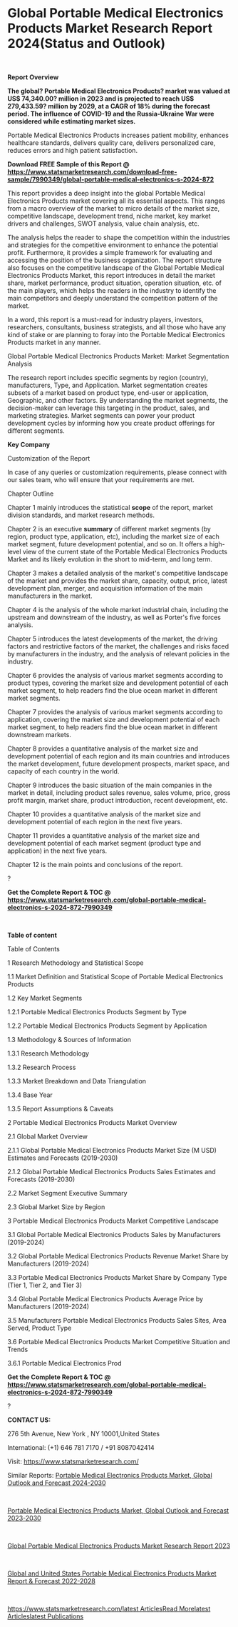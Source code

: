 <h1>Global Portable Medical Electronics Products Market Research Report 2024(Status and Outlook)</h1><br/><p><strong>Report Overview</strong></p>
 
 
 
 <p><strong>The global? Portable Medical Electronics Products? market was valued at US$ 74,340.00? million in 2023 and is projected to reach US$ 279,433.59? million by 2029, at a <strong>CAGR</strong> of 18% during the forecast period. The influence of COVID-19 and the Russia-Ukraine War were considered while estimating market sizes.</strong></p>
 
 
 
 <p>Portable Medical Electronics Products increases patient mobility, enhances healthcare standards, delivers quality care, delivers personalized care, reduces errors and high patient satisfaction.</p>
 
 
 
 <p><strong>Download FREE Sample of this Report @ <a href="https://www.statsmarketresearch.com/download-free-sample/7990349/global-portable-medical-electronics-s-2024-872">https://www.statsmarketresearch.com/download-free-sample/7990349/global-portable-medical-electronics-s-2024-872</a></strong></p>
 
 
 
 <p>This report provides a deep insight into the global Portable Medical Electronics Products market covering all its essential aspects. This ranges from a macro overview of the market to micro details of the market size, competitive landscape, development trend, niche market, key market drivers and challenges, SWOT analysis, value chain analysis, etc.</p>
 
 
 
 <p>The analysis helps the reader to shape the competition within the industries and strategies for the competitive environment to enhance the potential profit. Furthermore, it provides a simple framework for evaluating and accessing the position of the business organization. The report structure also focuses on the competitive landscape of the Global Portable Medical Electronics Products Market, this report introduces in detail the market share, market performance, product situation, operation situation, etc. of the main players, which helps the readers in the industry to identify the main competitors and deeply understand the competition pattern of the market.</p>
 
 
 
 <p>In a word, this report is a must-read for industry players, investors, researchers, consultants, business strategists, and all those who have any kind of stake or are planning to foray into the Portable Medical Electronics Products market in any manner.</p>
 
 
 
 <p>Global Portable Medical Electronics Products Market: Market Segmentation Analysis</p>
 
 
 
 <p>The research report includes specific segments by region (country), manufacturers, Type, and Application. Market segmentation creates subsets of a market based on product type, end-user or application, Geographic, and other factors. By understanding the market segments, the decision-maker can leverage this targeting in the product, sales, and marketing strategies. Market segments can power your product development cycles by informing how you create product offerings for different segments.</p>
 
 
 
 <p><strong>Key Company</strong></p>
 
 
 
 <p>Customization of the Report</p>
 
 
 
 <p>In case of any queries or customization requirements, please connect with our sales team, who will ensure that your requirements are met.</p>
 
 
 
 <p>Chapter Outline</p>
 
 
 
 <p>Chapter 1 mainly introduces the statistical <strong>scope</strong> of the report, market division standards, and market research methods.</p>
 
 
 
 <p>Chapter 2 is an executive <strong>summary</strong> of different market segments (by region, product type, application, etc), including the market size of each market segment, future development potential, and so on. It offers a high-level view of the current state of the Portable Medical Electronics Products Market and its likely evolution in the short to mid-term, and long term.</p>
 
 
 
 <p>Chapter 3 makes a detailed analysis of the market&#39;s competitive landscape of the market and provides the market share, capacity, output, price, latest development plan, merger, and acquisition information of the main manufacturers in the market.</p>
 
 
 
 <p>Chapter 4 is the analysis of the whole market industrial chain, including the upstream and downstream of the industry, as well as Porter&#39;s five forces analysis.</p>
 
 
 
 <p>Chapter 5 introduces the latest developments of the market, the driving factors and restrictive factors of the market, the challenges and risks faced by manufacturers in the industry, and the analysis of relevant policies in the industry.</p>
 
 
 
 <p>Chapter 6 provides the analysis of various market segments according to product types, covering the market size and development potential of each market segment, to help readers find the blue ocean market in different market segments.</p>
 
 
 
 <p>Chapter 7 provides the analysis of various market segments according to application, covering the market size and development potential of each market segment, to help readers find the blue ocean market in different downstream markets.</p>
 
 
 
 <p>Chapter 8 provides a quantitative analysis of the market size and development potential of each region and its main countries and introduces the market development, future development prospects, market space, and capacity of each country in the world.</p>
 
 
 
 <p>Chapter 9 introduces the basic situation of the main companies in the market in detail, including product sales revenue, sales volume, price, gross profit margin, market share, product introduction, recent development, etc.</p>
 
 
 
 <p>Chapter 10 provides a quantitative analysis of the market size and development potential of each region in the next five years.</p>
 
 
 
 <p>Chapter 11 provides a quantitative analysis of the market size and development potential of each market segment (product type and application) in the next five years.</p>
 
 
 
 <p>Chapter 12 is the main points and conclusions of the report.</p>
 
 
 
 <p>? </p>
 
 
 
 <div><b>Get the Complete Report & TOC @ <a href="https://www.statsmarketresearch.com/global-portable-medical-electronics-s-2024-872-7990349">https://www.statsmarketresearch.com/global-portable-medical-electronics-s-2024-872-7990349</a></b></div>
 
 
 
 <p><br />
 
 <b>Table of content</b></p>
 
 
 
 <p>Table of Contents<br />
 
 1 Research Methodology and Statistical Scope<br />
 
 1.1 Market Definition and Statistical Scope of Portable Medical Electronics Products<br />
 
 1.2 Key Market Segments<br />
 
 1.2.1 Portable Medical Electronics Products Segment by Type<br />
 
 1.2.2 Portable Medical Electronics Products Segment by Application<br />
 
 1.3 Methodology & Sources of Information<br />
 
 1.3.1 Research Methodology<br />
 
 1.3.2 Research Process<br />
 
 1.3.3 Market Breakdown and Data Triangulation<br />
 
 1.3.4 Base Year<br />
 
 1.3.5 Report Assumptions & Caveats<br />
 
 2 Portable Medical Electronics Products Market Overview<br />
 
 2.1 Global Market Overview<br />
 
 2.1.1 Global Portable Medical Electronics Products Market Size (M USD) Estimates and Forecasts (2019-2030)<br />
 
 2.1.2 Global Portable Medical Electronics Products Sales Estimates and Forecasts (2019-2030)<br />
 
 2.2 Market Segment Executive Summary<br />
 
 2.3 Global Market Size by Region<br />
 
 3 Portable Medical Electronics Products Market Competitive Landscape<br />
 
 3.1 Global Portable Medical Electronics Products Sales by Manufacturers (2019-2024)<br />
 
 3.2 Global Portable Medical Electronics Products Revenue Market Share by Manufacturers (2019-2024)<br />
 
 3.3 Portable Medical Electronics Products Market Share by Company Type (Tier 1, Tier 2, and Tier 3)<br />
 
 3.4 Global Portable Medical Electronics Products Average Price by Manufacturers (2019-2024)<br />
 
 3.5 Manufacturers Portable Medical Electronics Products Sales Sites, Area Served, Product Type<br />
 
 3.6 Portable Medical Electronics Products Market Competitive Situation and Trends<br />
 
 3.6.1 Portable Medical Electronics Prod</p>
 
 
 
 <div><b>Get the Complete Report & TOC @ <a href="https://www.statsmarketresearch.com/global-portable-medical-electronics-s-2024-872-7990349">https://www.statsmarketresearch.com/global-portable-medical-electronics-s-2024-872-7990349</a></b></div>
 
 
 
 <p>? </p>
 
 
 
 <p><b>CONTACT US:</b><br />
 
 276 5th Avenue, New York , NY 10001,United States<br />
 
 International: (+1) 646 781 7170 / +91 8087042414<br />
 
 Visit: <a href="https://www.statsmarketresearch.com/">https://www.statsmarketresearch.com/</a><br />
 
 Similar Reports: <a href="https://www.statsmarketresearch.com/global-portable-medical-electronics-s-2024-872-7990349">Portable Medical Electronics Products Market, Global Outlook and Forecast 2024-2030</a><br />
 
 <br />
 
 <a href="https://www.statsmarketresearch.com/global-portable-medical-electronics-s-2024-872-7990349">Portable Medical Electronics Products Market, Global Outlook and Forecast 2023-2030</a><br />
 
 <br />
 
 <a href="https://www.statsmarketresearch.com/global-portable-medical-electronics-s-2024-872-7990349">Global Portable Medical Electronics Products Market Research Report 2023</a><br />
 
 <br />
 
 <a href="https://www.statsmarketresearch.com/global-portable-medical-electronics-s-2024-872-7990349">Global and United States Portable Medical Electronics Products Market Report & Forecast 2022-2028</a><br />
 
 <br />
 
 <a href="https://gyeongbokgung.com">https://www.statsmarketresearch.com/</a><a href="https://hallyeomaritime.com">latest Articles</a><a href="https://jingwansa.com">Read More</a><a href="https://nguoiviet.jp/">latest Articles</a><a href="https://www.intelmarketresearch.com/">latest Publications</a></p>